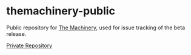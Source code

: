 # themachinery-public

Public repository for [The Machinery](https://www.ourmachinery.com/), used for issue tracking of the beta release.

[Private Repository](https://github.com/OurMachinery/themachinery)
